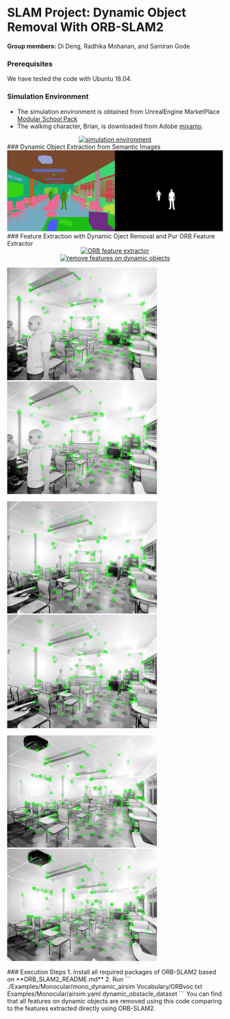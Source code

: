 # SLAM Project: Dynamic Object Removal With ORB-SLAM2
**Group members:** Di Deng, Radhika Mohanan, and Samiran Gode
### Prerequisites
We have tested the code with Ubuntu 18.04.
### Simulation Environment
- The simulation environment is obtained from UnrealEngine MarketPlace [Modular
 School Pack](https://www.unrealengine.com/marketplace/en-US/product/modular-school-pack)
- The walking character, Brian, is downloaded from Adobe [mixamo](https://www.mixamo.com/#/).
<div align="center">
    <a href="https://github.com/AndieDeng/dynamic_feature_removal_ORBSLAM2">
      <img src="videos/1dataset.gif" alt="simulation environment">
   </a>
</div>
### Dynamic Object Extraction from Semantic Images
<div align="center">
  <a href="https://github.com/AndieDeng/dynamic_feature_removal_ORBSLAM2">
    <img src="videos/2get_dynamic_obstacles.gif" alt="dynamic obstacle
     extraction">
  </a>
</div>
### Feature Extraction with Dynamic Oject Removal and Pur ORB Feature Extractor
<div align="center">
  <a href="https://github.com/AndieDeng/dynamic_feature_removal_ORBSLAM2">
    <img src="videos/3orb_slam2_result.gif" alt="ORB feature extractor">
  </a>
</div>

<div align="center">
  <a href="https://github.com/AndieDeng/dynamic_feature_removal_ORBSLAM2">
    <img src="videos/4dynamic_feature_removal_result.gif" alt="remove
     features on dynamic objects">
  </a>
</div>
<p align="left">
  <img src="images/1.png" width=350>
  <img src="images/2.png" width=350>
</p>
<p align="left">
  <img src="images/3.png" width=350>
  <img src="images/4.png" width=350>
</p>
<p align="left">
  <img src="images/5.png" width=350>
  <img src="images/6.png" width=350>
</p>
### Execution Steps
1. Install all required packages of ORB-SLAM2 based on **ORB_SLAM2_README.md**
2. Run
```
./Examples/Monocular/mono_dynamic_airsim Vocabulary/ORBvoc.txt Examples/Monocular/airsim.yaml dynamic_obstacle_dataset
```
You can find that all features on dynamic objects are removed using this code
 comparing to the features extracted directly using ORB-SLAM2.